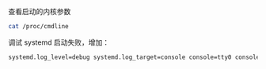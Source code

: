 查看启动的内核参数

```bash
cat /proc/cmdline
```

调试 systemd 启动失败，增加：

```bash
systemd.log_level=debug systemd.log_target=console console=tty0 console=ttyS0,115200n81
```
